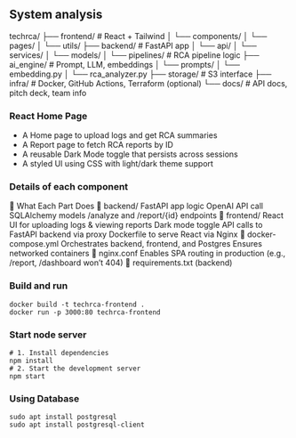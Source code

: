 ## System analysis

techrca/
├── frontend/ # React + Tailwind
│ └── components/
│ └── pages/
│ └── utils/
├── backend/ # FastAPI app
│ └── api/
│ └── services/
│ └── models/
│ └── pipelines/ # RCA pipeline logic
├── ai_engine/ # Prompt, LLM, embeddings
│ └── prompts/
│ └── embedding.py
│ └── rca_analyzer.py
├── storage/ # S3 interface
├── infra/ # Docker, GitHub Actions, Terraform (optional)
└── docs/ # API docs, pitch deck, team info

### React Home Page
- A Home page to upload logs and get RCA summaries
- A Report page to fetch RCA reports by ID
- A reusable Dark Mode toggle that persists across sessions
- A styled UI using CSS with light/dark theme support

### Details of each component
🔧 What Each Part Does
🔸 backend/
FastAPI app logic
OpenAI API call
SQLAlchemy models
/analyze and /report/{id} endpoints
🔸 frontend/
React UI for uploading logs & viewing reports
Dark mode toggle
API calls to FastAPI backend via proxy
Dockerfile to serve React via Nginx
🔸 docker-compose.yml
Orchestrates backend, frontend, and Postgres
Ensures networked containers
🔸 nginx.conf
Enables SPA routing in production (e.g., /report, /dashboard won’t 404)
🔸 requirements.txt (backend)

### Build and run
```shell
docker build -t techrca-frontend .
docker run -p 3000:80 techrca-frontend
```

### Start node server
```shell
# 1. Install dependencies
npm install
# 2. Start the development server
npm start
```

### Using Database
```shell
sudo apt install postgresql
sudo apt install postgresql-client
```

